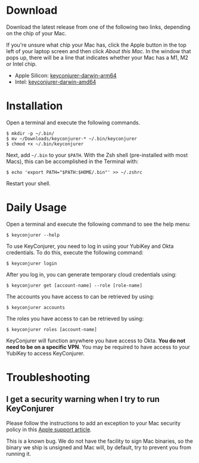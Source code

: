 # Download
Download the latest release from one of the following two links, depending on the chip of your Mac.


If you're unsure what chip your Mac has, click the Apple button in the top left of your laptop screen and then click <em>About this Mac</em>. In the window that pops up, there will be a line that indicates whether your Mac has a M1, M2 or Intel chip.

* Apple Silicon: [keyconjurer-darwin-arm64](./keyconjurer-darwin-arm64)
* Intel: [keyconjurer-darwin-amd64](./keyconjurer-darwin-amd64)

# Installation

Open a terminal and execute the following commands.

    $ mkdir -p ~/.bin/
    $ mv ~/Downloads/keyconjurer-* ~/.bin/keyconjurer
    $ chmod +x ~/.bin/keyconjurer

Next, add `~/.bin` to your `$PATH`. With the Zsh shell (pre-installed with most Macs), this can be accomplished in the Terminal with:

    $ echo 'export PATH="$PATH:$HOME/.bin"' >> ~/.zshrc

Restart your shell.

# Daily Usage

Open a terminal and execute the following command to see the help menu:

    $ keyconjurer --help

To use KeyConjurer, you need to log in using your YubiKey and Okta credentials. To do this, execute the following command:

    $ keyconjurer login

After you log in, you can generate temporary cloud credentials using:

    $ keyconjurer get [account-name] --role [role-name]

The accounts you have access to can be retrieved by using:

    $ keyconjurer accounts

The roles you have access to can be retrieved by using:

    $ keyconjurer roles [account-name]

KeyConjurer will function anywhere you have access to Okta. **You do not need to be on a specific VPN**. You may be required to have access to your YubiKey to access KeyConjurer.

# Troubleshooting

## I get a security warning when I try to run KeyConjurer

Please follow the instructions to add an exception to your Mac security policy in this [Apple support article][apple-support-article].

This is a known bug. We do not have the facility to sign Mac binaries, so the binary we ship is unsigned and Mac will, by default, try to prevent you from running it.

[apple-support-article]: https://support.apple.com/guide/mac-help/open-a-mac-app-from-an-unidentified-developer-mh40616/mac
